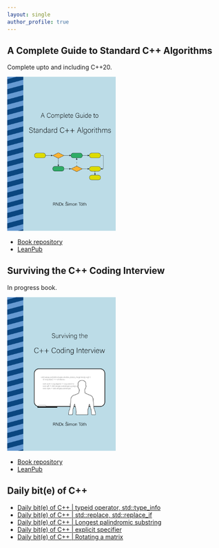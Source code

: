 ```yaml
---
layout: single
author_profile: true
---
```


## A Complete Guide to Standard C++ Algorithms

Complete upto and including C++20.

[<img src="assets/images/book_algorithms_cover.png" width="50%">](https://leanpub.com/cpp-algorithms-guide)

- [Book repository](https://github.com/HappyCerberus/book-cpp-algorithms)
- [LeanPub](https://leanpub.com/cpp-algorithms-guide)

## Surviving the C++ Coding Interview

In progress book.

[<img src="assets/images/book_coding_interview_cover.png" width="50%">](https://leanpub.com/cpp-coding-interview)

- [Book repository](https://leanpub.com/cpp-coding-interview)
- [LeanPub](https://leanpub.com/cpp-coding-interview)

## Daily bit(e) of C++

<ul>
<!-- SUBSTACK:START --><li><a href="https://simontoth.substack.com/p/daily-bite-of-c-typeid-operator-stdtype_info">Daily bit&lpar;e&rpar; of C++ | typeid operator, std::type_info</a></li><li><a href="https://simontoth.substack.com/p/daily-bite-of-c-stdreplace-stdreplace_if">Daily bit&lpar;e&rpar; of C++ | std::replace, std::replace_if</a></li><li><a href="https://simontoth.substack.com/p/daily-bite-of-c-longest-palindromic">Daily bit&lpar;e&rpar; of C++ | Longest palindromic substring</a></li><li><a href="https://simontoth.substack.com/p/daily-bite-of-c-explicit-specifier">Daily bit&lpar;e&rpar; of C++ | explicit specifier</a></li><li><a href="https://simontoth.substack.com/p/daily-bite-of-c-rotating-a-matrix">Daily bit&lpar;e&rpar; of C++ | Rotating a matrix</a></li><!-- SUBSTACK:END -->
</ul>